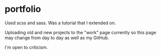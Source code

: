 # portfolio

Used scss and sass. Was a tutorial that I extended on.

Uploading old and new projects to the "work" page currently so this page may change from day to day as well as my GitHub.

I'm open to criticism.
